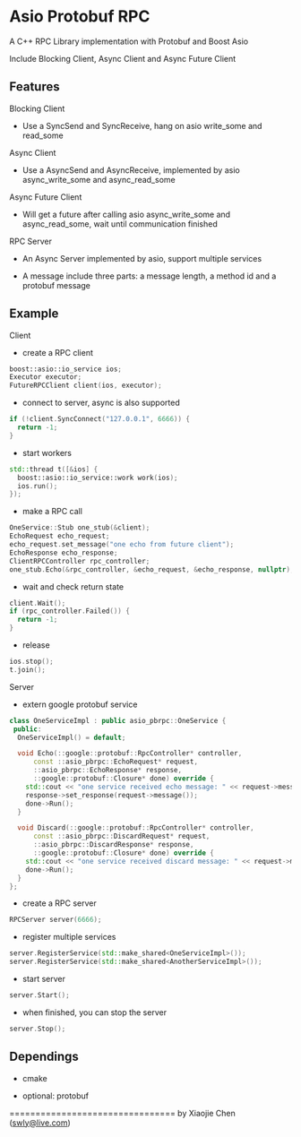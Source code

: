 # Asio Protobuf RPC

A C++ RPC Library implementation with Protobuf and Boost Asio

Include Blocking Client, Async Client and Async Future Client


## Features

Blocking Client

* Use a SyncSend and SyncReceive, hang on asio write_some and read_some

Async Client

* Use a AsyncSend and AsyncReceive, implemented by asio async_write_some and async_read_some

Async Future Client

* Will get a future after calling asio async_write_some and async_read_some, wait until communication finished

RPC Server

* An Async Server implemented by asio, support multiple services

* A message include three parts: a message length, a method id and a protobuf message


## Example

Client

* create a RPC client

```c++
boost::asio::io_service ios;
Executor executor;
FutureRPCClient client(ios, executor);
```

* connect to server, async is also supported

```c++
if (!client.SyncConnect("127.0.0.1", 6666)) {
  return -1;
}
```

* start workers

```c++
std::thread t([&ios] {
  boost::asio::io_service::work work(ios);
  ios.run();
});
```

* make a RPC call

```c++
OneService::Stub one_stub(&client);
EchoRequest echo_request;
echo_request.set_message("one echo from future client");
EchoResponse echo_response;
ClientRPCController rpc_controller;
one_stub.Echo(&rpc_controller, &echo_request, &echo_response, nullptr);
```

* wait and check return state

```c++
client.Wait();
if (rpc_controller.Failed()) {
  return -1;
}
```

* release

```c++
ios.stop();
t.join();
```

Server

* extern google protobuf service

```c++
class OneServiceImpl : public asio_pbrpc::OneService {
 public:
  OneServiceImpl() = default;

  void Echo(::google::protobuf::RpcController* controller,
      const ::asio_pbrpc::EchoRequest* request,
      ::asio_pbrpc::EchoResponse* response,
      ::google::protobuf::Closure* done) override {
    std::cout << "one service received echo message: " << request->message() << std::endl;
    response->set_response(request->message());
    done->Run();
  }

  void Discard(::google::protobuf::RpcController* controller,
      const ::asio_pbrpc::DiscardRequest* request,
      ::asio_pbrpc::DiscardResponse* response,
      ::google::protobuf::Closure* done) override {
    std::cout << "one service received discard message: " << request->message() << std::endl;
    done->Run();
  }
};
```

* create a RPC server

```c++
RPCServer server(6666);
```

* register multiple services

```c++
server.RegisterService(std::make_shared<OneServiceImpl>());
server.RegisterService(std::make_shared<AnotherServiceImpl>());
```

* start server

```c++
server.Start();
```

* when finished, you can stop the server

```c++
server.Stop();
```


## Dependings

* cmake

* optional: protobuf


================================
by Xiaojie Chen (swly@live.com)

